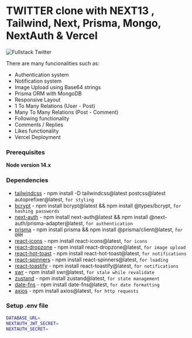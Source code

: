 # TWITTER clone with NEXT13 , Tailwind, Next, Prisma, Mongo, NextAuth & Vercel

![Fullstack Twitter](https://github.com/nuhptr/twitter-clone-v2/assets/50306963/81ee094f-3998-4b19-b82e-af2d64e2ca9a)

There are many funcionalities such as:

- Authentication system
- Notification system
- Image Upload using Base64 strings
- Prisma ORM with MongoDB
- Responsive Layout
- 1 To Many Relations (User - Post)
- Many To Many Relations (Post - Comment)
- Following functionality
- Comments / Replies
- Likes functionality
- Vercel Deployment

### Prerequisites

**Node version 14.x**

### Dependencies

- [tailwindcss](https://tailwindcss.com/) - npm install -D tailwindcss@latest postcss@latest autoprefixer@latest, `for styling`
- [bcrypt](https://www.npmjs.com/package/bcrypt) - npm install bcrypt@latest && npm install @types/bcrypt, `for hashing passwords`
- [next-auth](https://next-auth.js.org/) - npm install next-auth@latest && npm install @next-auth/prisma-adapter@latest, `for authentication`
- [prisma](https://www.prisma.io/) - npm install prisma && npm install @prisma/client@latest, `for ORM`
- [react-icons](https://react-icons.github.io/react-icons/) - npm install react-icons@latest, `for icons`
- [react-dropzone](https://react-dropzone.js.org/) - npm install react-dropzone@latest, `for image upload`
- [react-hot-toast](https://react-hot-toast.com/) - npm install react-hot-toast@latest, `for notifications`
- [react-spinners](https://www.npmjs.com/package/react-spinners) - npm install react-spinners@latest, `for loading`
- [react-toastify](https://fkhadra.github.io/react-toastify/introduction/) - npm install react-toastify@latest, `for notifications`
- [swr](https://swr.vercel.app/) - npm install swr@latest, `for stale while revalidate`
- [zustand](https://zustand-demo.pmnd.rs/) - npm install zustand@latest, `for state management`
- [date-fns](https://date-fns.org/) - npm install date-fns@latest, `for date formatting`
- [axios](https://axios-http.com/) - npm install axios@latest, `for http requests`

### Setup .env file

```bash
DATABASE_URL=
NEXTAUTH_JWT_SECRET=
NEXTAUTH_SECRET=
```
